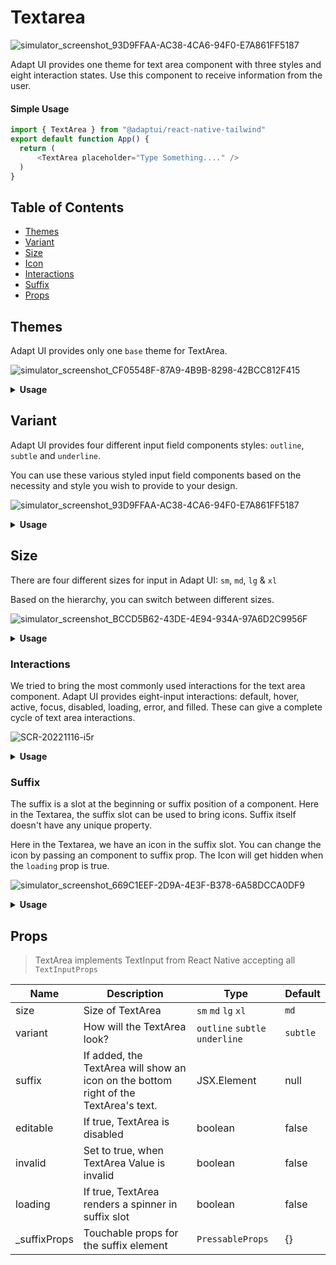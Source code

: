 # Textarea

![simulator_screenshot_93D9FFAA-AC38-4CA6-94F0-E7A861FF5187](https://user-images.githubusercontent.com/20360870/202174447-930c4d36-5f12-448e-bd19-44f9d75d19b8.png)


Adapt UI provides one theme for text area component with three styles and eight interaction states. Use this component to receive information from the user.

#### Simple Usage

```js
import { TextArea } from "@adaptui/react-native-tailwind"
export default function App() {
  return (
      <TextArea placeholder="Type Something...." />
  )
}
```

## Table of Contents

  - [Themes](#themes)
  - [Variant](#variant)
  - [Size](#size)
  - [Icon](#icon)
  - [Interactions](#interactions)
  - [Suffix](#suffix)
  - [Props](#props)
## Themes

Adapt UI provides only one `base` theme for TextArea.

![simulator_screenshot_CF05548F-87A9-4B9B-8298-42BCC812F415](https://user-images.githubusercontent.com/20360870/202165894-10ad9c82-ce7e-4251-be58-deac6ba98eb2.png)

<details>

<summary>
  <b>Usage</b>
</summary>

### Usage

```js
import { TextArea, Slot, Icon } from "@adaptui/react-native-tailwind"
export default function App() {
  return (
      <TextArea
        placeholder="Type Something..."
      />
  )
}

```

</details>

## Variant

Adapt UI provides four different input field components styles: `outline`,
`subtle` and `underline`.

You can use these various styled input field components based on the necessity
and style you wish to provide to your design.

![simulator_screenshot_93D9FFAA-AC38-4CA6-94F0-E7A861FF5187](https://user-images.githubusercontent.com/20360870/202174447-930c4d36-5f12-448e-bd19-44f9d75d19b8.png)

<details>

<summary>
<b>Usage</b>
</summary>

### Usage

```js
import { TextArea } from "@adaptui/react-native-tailwind"

export default function App() {
  return (
    <>
      <TextArea variant="subtle" placeholder="Whats happening" />
      <TextArea placeholder="Tell us about yourself" />
      <TextArea variant="underline" placeholder="Type your message here" />
    </>
  )
}

```

</details>

## Size

There are four different sizes for input in Adapt UI: `sm`, `md`, `lg` & `xl`

Based on the hierarchy, you can switch between different sizes.


![simulator_screenshot_BCCD5B62-43DE-4E94-934A-97A6D2C9956F](https://user-images.githubusercontent.com/20360870/202175990-974369e3-4880-41d2-857d-fc55aeb1700e.png)


<details>

<summary>
<b>Usage</b>
</summary>

### Usage

```js
import { TextArea } from "@adaptui/react-native-tailwind"

export default function App() {
  return (
    <>
      <TextArea size="sm" placeholder="Whats happening" />
      <TextArea placeholder="Type Something" />
      <TextArea size="lg" placeholder="Type your message here" />
      <TextArea size="xl" placeholder="Tell us about yourself" />
    </>
  )
}

```
</details>

### Interactions

We tried to bring the most commonly used interactions for the text area component. Adapt UI provides eight-input interactions: default, hover, active, focus, disabled, loading, error, and filled. These can give a complete cycle of text area interactions.

![SCR-20221116-i5r](https://user-images.githubusercontent.com/20360870/202116137-bac7d6eb-8eb5-4eb9-81fc-0a1293eb3d97.png)

<details>

<summary>
<b>Usage</b>
</summary>

### Usage

```js
import { TextArea } from "@adaptui/react-native-tailwind"

export default function App() {
  return (
    <>
      <TextArea placeholder="Type something..." loading={true} />
      <TextArea placeholder="Type Something" editable={true}  /> //disabled
      <TextArea placeholder="Type something..." invalid={true} />
    </>
  )
}

```

</details>


### Suffix

The suffix is a slot at the beginning or suffix position of a component. Here in the Textarea, the suffix slot can be used to bring icons. Suffix itself doesn't have any unique property.

Here in the Textarea, we have an icon in the suffix slot. You can change the icon by passing an component to suffix prop.
The Icon will get hidden when the `loading` prop is true. 

![simulator_screenshot_669C1EEF-2D9A-4E3F-B378-6A58DCCA0DF9](https://user-images.githubusercontent.com/20360870/202167240-dd1bedc8-a5de-46a4-b6ee-b0f81c87cc1e.png)

<details>

<summary>
<b>Usage</b>
</summary>

### Usage

```js
import { TextArea } from "@adaptui/react-native-tailwind"

export default function App() {
  return (
    <>
      <TextArea placeholder="Type something..." 
       suffix={<Icon icon={<Slot />} />}
      />
    </>
  )
}

```

</details>

## Props

> TextArea implements TextInput from React Native accepting all `TextInputProps`

| Name          | Description                                                                          | Type                           | Default  |
| ------------- | ------------------------------------------------------------------------------------ | ------------------------------ | -------- |
| size          | Size of TextArea                                                                     | `sm` `md` `lg` `xl`            | `md`     |
| variant       | How will the TextArea look?                                                          | `outline` `subtle` `underline` | `subtle` |
| suffix        | If added, the TextArea will show an icon on the bottom right of the TextArea's text. | JSX.Element                    | null     |
| editable      | If true, TextArea is disabled                                                        | boolean                        | false    |
| invalid       | Set to true, when TextArea Value is invalid                                          | boolean                        | false    |
| loading       | If true, TextArea renders a spinner in suffix slot                                   | boolean                        | false    |
| \_suffixProps | Touchable props for the suffix element                                               | `PressableProps`               | {}       |
